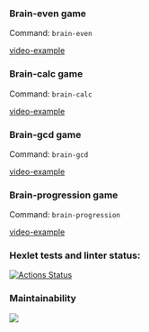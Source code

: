 ### Brain-evеn game

Command: `brain-even`

[video-example]( https://asciinema.org/a/sEfLUTum6HVDx4hsTpebFxZ7s)

### Brain-calc game

Command: `brain-calc`

[video-example]( https://asciinema.org/a/ErXYTuUURvm4p32xxkMCoidDl)

### Brain-gcd game

Command: `brain-gcd`

[video-example]( https://asciinema.org/connect/e7ecde9d-fc9f-4ed0-ab33-1187515d6753)


### Brain-progression game

Command: `brain-progression`

[video-example]( https://asciinema.org/a/VoCDo50Erj19v8qtpyahiLXca)


### Hexlet tests and linter status:
[![Actions Status](https://github.com/Duozoid/frontend-project-lvl1/workflows/hexlet-check/badge.svg)](https://github.com/Duozoid/frontend-project-lvl1/actions)

### Maintainability 
<a href="https://codeclimate.com/github/codeclimate/codeclimate/maintainability"><img src="https://api.codeclimate.com/v1/badges/a99a88d28ad37a79dbf6/maintainability" /></a>
